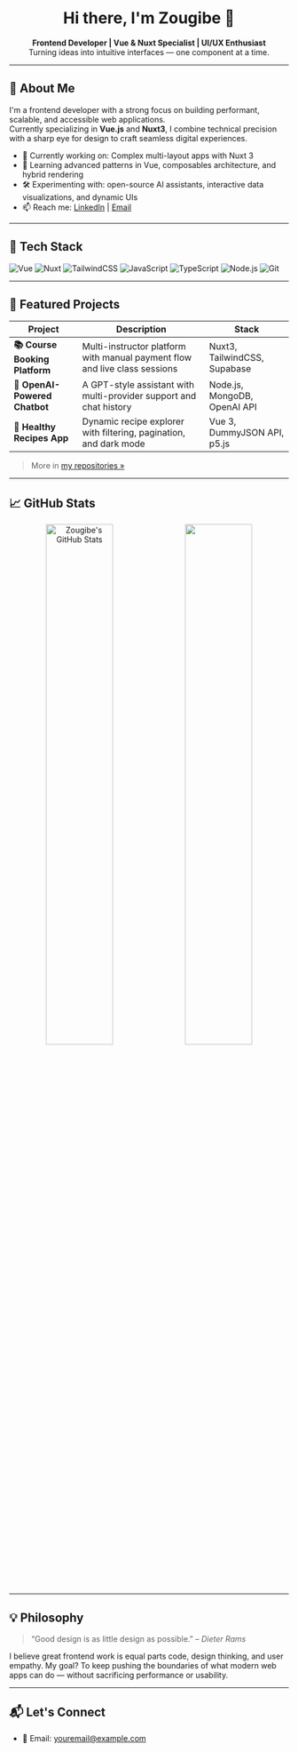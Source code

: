 <h1 align="center">Hi there, I'm Zougibe 👋</h1>

<p align="center">
  <b>Frontend Developer | Vue & Nuxt Specialist | UI/UX Enthusiast</b><br>
  Turning ideas into intuitive interfaces — one component at a time.
</p>

---

## 🚀 About Me

I'm a frontend developer with a strong focus on building performant, scalable, and accessible web applications.  
Currently specializing in **Vue.js** and **Nuxt3**, I combine technical precision with a sharp eye for design to craft seamless digital experiences.

- 🔭 Currently working on: Complex multi-layout apps with Nuxt 3
- 🧠 Learning advanced patterns in Vue, composables architecture, and hybrid rendering
- 🛠️ Experimenting with: open-source AI assistants, interactive data visualizations, and dynamic UIs
- 📫 Reach me: [LinkedIn](https://www.linkedin.com) | [Email](mailto:zougibe@gmail.com)

---

## 🧰 Tech Stack

![Vue](https://img.shields.io/badge/-Vue-4FC08D?style=flat&logo=vue.js&logoColor=white)
![Nuxt](https://img.shields.io/badge/-Nuxt3-00DC82?style=flat&logo=nuxt.js&logoColor=white)
![TailwindCSS](https://img.shields.io/badge/-TailwindCSS-38B2AC?style=flat&logo=tailwind-css&logoColor=white)
![JavaScript](https://img.shields.io/badge/-JavaScript-F7DF1E?style=flat&logo=javascript&logoColor=black)
![TypeScript](https://img.shields.io/badge/-TypeScript-3178C6?style=flat&logo=typescript&logoColor=white)
![Node.js](https://img.shields.io/badge/-Node.js-339933?style=flat&logo=node.js&logoColor=white)
![Git](https://img.shields.io/badge/-Git-F05032?style=flat&logo=git&logoColor=white)

---

## 📂 Featured Projects

| Project | Description | Stack |
|--------|-------------|-------|
| **📚 Course Booking Platform** | Multi-instructor platform with manual payment flow and live class sessions | Nuxt3, TailwindCSS, Supabase |
| **🧠 OpenAI-Powered Chatbot** | A GPT-style assistant with multi-provider support and chat history | Node.js, MongoDB, OpenAI API |
| **🥗 Healthy Recipes App** | Dynamic recipe explorer with filtering, pagination, and dark mode | Vue 3, DummyJSON API, p5.js |

> More in [my repositories »](https://github.com/zougibe?tab=repositories)

---

## 📈 GitHub Stats

<p align="center">
  <img src="https://github-readme-stats.vercel.app/api?username=zougibe&show_icons=true&theme=vue-dark" alt="Zougibe's GitHub Stats" width="49%" />
  <img src="https://streak-stats.demolab.com?user=zougibe&theme=vue-dark&hide_border=true" width="49%" />
</p>

---

## 💡 Philosophy

> “Good design is as little design as possible.” – *Dieter Rams*

I believe great frontend work is equal parts code, design thinking, and user empathy. My goal? To keep pushing the boundaries of what modern web apps can do — without sacrificing performance or usability.

---

## 📬 Let's Connect


- 📧 Email: [youremail@example.com](mailto:zougibe@gmail.com)
